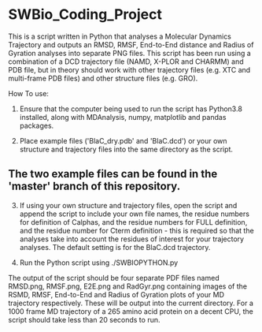 # SWBio_Coding_Project
This is a script written in Python that analyses a Molecular Dynamics Trajectory and outputs an RMSD, RMSF, End-to-End distance and Radius of Gyration analyses into separate PNG files. This script has been run using a combination of a DCD trajectory file (NAMD, X-PLOR and CHARMM) and PDB file, but in theory should work with other trajectory files (e.g. XTC and multi-frame PDB files) and other structure files (e.g. GRO).

How To use:

1. Ensure that the computer being used to run the script has Python3.8 installed, along with MDAnalysis, numpy, matplotlib and pandas packages.

2. Place example files ('BlaC_dry.pdb' and 'BlaC.dcd') or your own structure and trajectory files into the same directory as the script.
## The two example files can be found in the 'master' branch of this repository.

3. If using your own structure and trajectory files, open the script and append the script to include your own file names, the residue numbers for definition of Calphas, and the residue numbers for FULL definition, and the residue number for Cterm definition - this is required so that the analyses take into account the residues of interest for your trajectory analyses. The default setting is for the BlaC.dcd trajectory.

4. Run the Python script using ./SWBIOPYTHON.py

The output of the script should be four separate PDF files named RMSD.png, RMSF.png, E2E.png and RadGyr.png containing images of the RSMD, RMSF, End-to-End and Radius of Gyration plots of your MD trajectory respectively. These will be output into the current directory. For a 1000 frame MD trajectory of a 265 amino acid protein on a decent CPU, the script should take less than 20 seconds to run.
